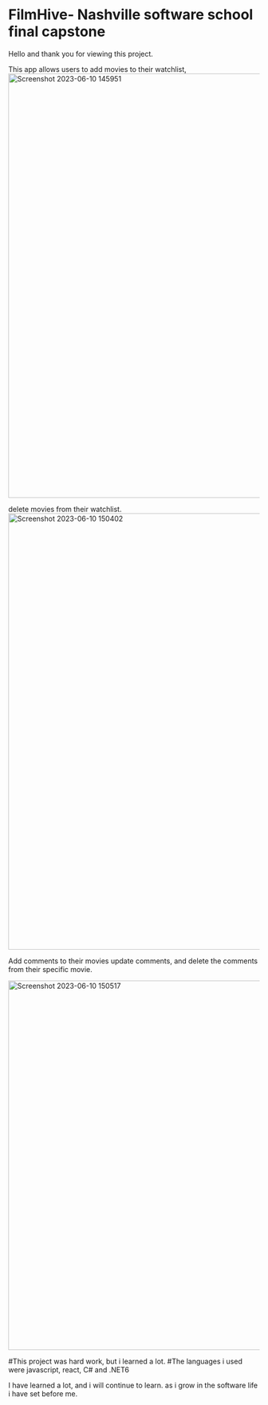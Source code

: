# FilmHive- Nashville software school final capstone

Hello and thank you for viewing this project. 

This app allows users to add movies to their watchlist, 
<img width="850" alt="Screenshot 2023-06-10 145951" src="https://github.com/stephenrudge/FilmHive-/assets/105181957/d14e27eb-e3b5-4598-9753-0df1bed39588">

delete movies from their watchlist.
<img width="874" alt="Screenshot 2023-06-10 150402" src="https://github.com/stephenrudge/FilmHive-/assets/105181957/781d0253-34b1-4c0a-b878-794cc66b105c">

Add comments to their movies update comments, and delete the comments from their specific movie. 

<img width="740" alt="Screenshot 2023-06-10 150517" src="https://github.com/stephenrudge/FilmHive-/assets/105181957/a30718c6-2d77-4826-87d7-d6c765b22b38">


#This project was hard work, but i learned a lot. #The languages i used were javascript, react, C# and .NET6

I have learned a lot, and i will continue to learn. as i grow in the software life i have set before me. 
